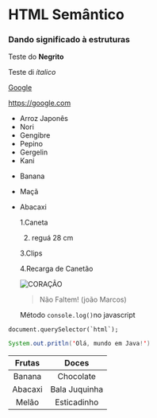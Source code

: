 # HTML Semântico
### Dando significado à estruturas
Teste do **Negrito**

Teste di *ítalico*

[Google](https://google.com/)

<https://google.com>

* Arroz Japonês
* Nori
* Gengibre
* Pepino
* Gergelin
* Kani

- Banana
- Maçã
- Abacaxi

  1.Caneta
  
  2. reguá 28 cm
   
  3.Clips

  4.Recarga de Canetão

  ![CORAÇÃO](https://st3.depositphotos.com/1359043/32506/i/450/depositphotos_325060930-stock-photo-drawing-heart-white.jpg)

  >Não Faltem!
  >(joão Marcos)

  Método `console.log()`no javascript

```JS
document.querySelector(`html`);
```

```java
System.out.pritln('Olá, mundo em Java!')
```

Frutas | Doces
:-------:|:------:
Banana | Chocolate
Abacaxi | Bala Juquinha
Melão | Esticadinho
